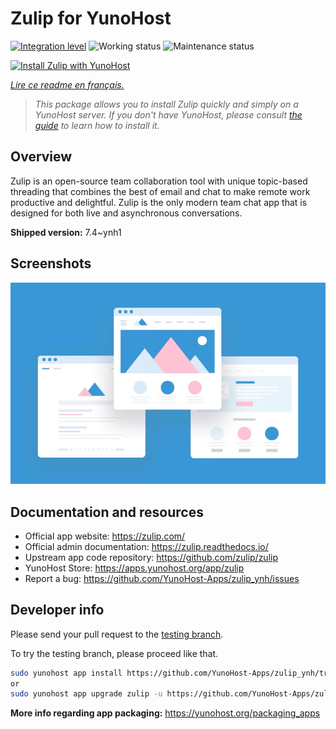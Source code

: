 <!--
N.B.: This README was automatically generated by https://github.com/YunoHost/apps/tree/master/tools/README-generator
It shall NOT be edited by hand.
-->

# Zulip for YunoHost

[![Integration level](https://dash.yunohost.org/integration/zulip.svg)](https://dash.yunohost.org/appci/app/zulip) ![Working status](https://ci-apps.yunohost.org/ci/badges/zulip.status.svg) ![Maintenance status](https://ci-apps.yunohost.org/ci/badges/zulip.maintain.svg)

[![Install Zulip with YunoHost](https://install-app.yunohost.org/install-with-yunohost.svg)](https://install-app.yunohost.org/?app=zulip)

*[Lire ce readme en français.](./README_fr.md)*

> *This package allows you to install Zulip quickly and simply on a YunoHost server.
If you don't have YunoHost, please consult [the guide](https://yunohost.org/#/install) to learn how to install it.*

## Overview

Zulip is an open-source team collaboration tool with unique topic-based threading that combines the best of email and chat to make remote work productive and delightful. Zulip is the only modern team chat app that is designed for both live and asynchronous conversations.

**Shipped version:** 7.4~ynh1

## Screenshots

![Screenshot of Zulip](./doc/screenshots/example.jpg)

## Documentation and resources

* Official app website: <https://zulip.com/>
* Official admin documentation: <https://zulip.readthedocs.io/>
* Upstream app code repository: <https://github.com/zulip/zulip>
* YunoHost Store: <https://apps.yunohost.org/app/zulip>
* Report a bug: <https://github.com/YunoHost-Apps/zulip_ynh/issues>

## Developer info

Please send your pull request to the [testing branch](https://github.com/YunoHost-Apps/zulip_ynh/tree/testing).

To try the testing branch, please proceed like that.

``` bash
sudo yunohost app install https://github.com/YunoHost-Apps/zulip_ynh/tree/testing --debug
or
sudo yunohost app upgrade zulip -u https://github.com/YunoHost-Apps/zulip_ynh/tree/testing --debug
```

**More info regarding app packaging:** <https://yunohost.org/packaging_apps>
